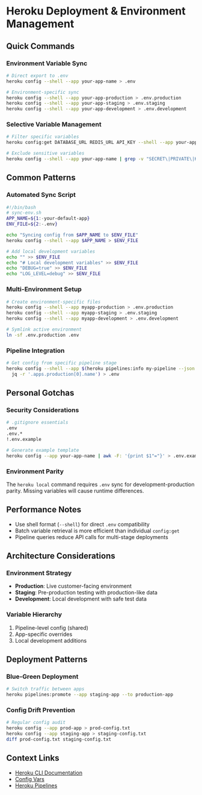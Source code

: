 # Heroku Deployment & Environment Management

## Quick Commands

### Environment Variable Sync

```bash
# Direct export to .env
heroku config --shell --app your-app-name > .env

# Environment-specific sync
heroku config --shell --app your-app-production > .env.production
heroku config --shell --app your-app-staging > .env.staging
heroku config --shell --app your-app-development > .env.development
```

### Selective Variable Management

```bash
# Filter specific variables
heroku config:get DATABASE_URL REDIS_URL API_KEY --shell --app your-app-name > .env

# Exclude sensitive variables
heroku config --shell --app your-app-name | grep -v "SECRET\|PRIVATE\|KEY" > .env
```

## Common Patterns

### Automated Sync Script

```bash
#!/bin/bash
# sync-env.sh
APP_NAME=${1:-your-default-app}
ENV_FILE=${2:-.env}

echo "Syncing config from $APP_NAME to $ENV_FILE"
heroku config --shell --app $APP_NAME > $ENV_FILE

# Add local development variables
echo "" >> $ENV_FILE
echo "# Local development variables" >> $ENV_FILE
echo "DEBUG=true" >> $ENV_FILE
echo "LOG_LEVEL=debug" >> $ENV_FILE
```

### Multi-Environment Setup

```bash
# Create environment-specific files
heroku config --shell --app myapp-production > .env.production
heroku config --shell --app myapp-staging > .env.staging
heroku config --shell --app myapp-development > .env.development

# Symlink active environment
ln -sf .env.production .env
```

### Pipeline Integration

```bash
# Get config from specific pipeline stage
heroku config --shell --app $(heroku pipelines:info my-pipeline --json | \
  jq -r '.apps.production[0].name') > .env
```

## Personal Gotchas

### Security Considerations

```bash
# .gitignore essentials
.env
.env.*
!.env.example

# Generate example template
heroku config --app your-app-name | awk -F: '{print $1"="}' > .env.example
```

### Environment Parity

The `heroku local` command requires `.env` sync for development-production parity. Missing variables will cause runtime differences.

## Performance Notes

- Use shell format (`--shell`) for direct `.env` compatibility
- Batch variable retrieval is more efficient than individual `config:get`
- Pipeline queries reduce API calls for multi-stage deployments

## Architecture Considerations

### Environment Strategy

- **Production**: Live customer-facing environment
- **Staging**: Pre-production testing with production-like data
- **Development**: Local development with safe test data

### Variable Hierarchy

1. Pipeline-level config (shared)
2. App-specific overrides
3. Local development additions

## Deployment Patterns

### Blue-Green Deployment

```bash
# Switch traffic between apps
heroku pipelines:promote --app staging-app --to production-app
```

### Config Drift Prevention

```bash
# Regular config audit
heroku config --app prod-app > prod-config.txt
heroku config --app staging-app > staging-config.txt
diff prod-config.txt staging-config.txt
```

## Context Links

- [Heroku CLI Documentation](https://devcenter.heroku.com/articles/heroku-cli)
- [Config Vars](https://devcenter.heroku.com/articles/config-vars)
- [Heroku Pipelines](https://devcenter.heroku.com/articles/pipelines)
